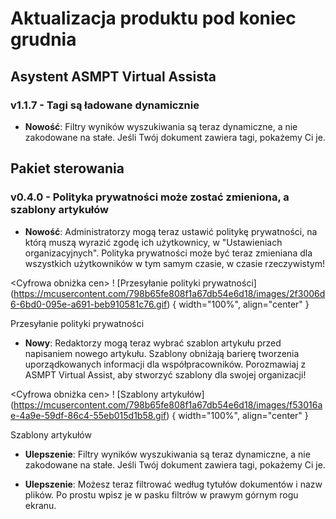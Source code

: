 # Aktualizacja produktu pod koniec grudnia

## Asystent ASMPT Virtual Assista

### v1.1.7 - Tagi są ładowane dynamicznie

- **Nowość**: Filtry wyników wyszukiwania są teraz dynamiczne, a nie zakodowane na stałe. Jeśli Twój dokument zawiera tagi, pokażemy Ci je. 

## Pakiet sterowania

### v0.4.0 - Polityka prywatności może zostać zmieniona, a szablony artykułów

- **Nowość**: Administratorzy mogą teraz ustawić politykę prywatności, na którą muszą wyrazić zgodę ich użytkownicy, w "Ustawieniach organizacyjnych".  Polityka prywatności może być teraz zmieniana dla wszystkich użytkowników w tym samym czasie, w czasie rzeczywistym!

<Cyfrowa obniżka cen>
  ! [Przesyłanie polityki prywatności] (https://mcusercontent.com/798b65fe808f1a67db54e6d18/images/2f3006d6-6bd0-095e-a691-beb910581c76.gif) { width="100%", align="center" }
  <figcaption>Przesyłanie polityki prywatności</figcaption>
</figure>

- **Nowy**: Redaktorzy mogą teraz wybrać szablon artykułu przed napisaniem nowego artykułu. Szablony obniżają barierę tworzenia uporządkowanych informacji dla współpracowników. Porozmawiaj z ASMPT Virtual Assist, aby stworzyć szablony dla swojej organizacji!

<Cyfrowa obniżka cen>
  ! [Szablony artykułów] (https://mcusercontent.com/798b65fe808f1a67db54e6d18/images/f53016ae-4a9e-59df-86c4-55eb015d1b58.gif) { width="100%", align="center" }
  <figcaption>Szablony artykułów</figcaption>
</figure>

- **Ulepszenie**: Filtry wyników wyszukiwania są teraz dynamiczne, a nie zakodowane na stałe. Jeśli Twój dokument zawiera tagi, pokażemy Ci je.

- **Ulepszenie**: Możesz teraz filtrować według tytułów dokumentów i nazw plików. Po prostu wpisz je w pasku filtrów w prawym górnym rogu ekranu.


